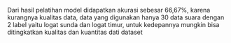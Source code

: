 Dari hasil pelatihan model didapatkan akurasi sebesar 66,67%, karena kurangnya kualitas data,
data yang digunakan hanya 30 data suara dengan 2 label yaitu logat sunda dan logat timur,
untuk kedepannya mungkin bisa ditingkatkan kualitas dan kuantitas dati dataset
